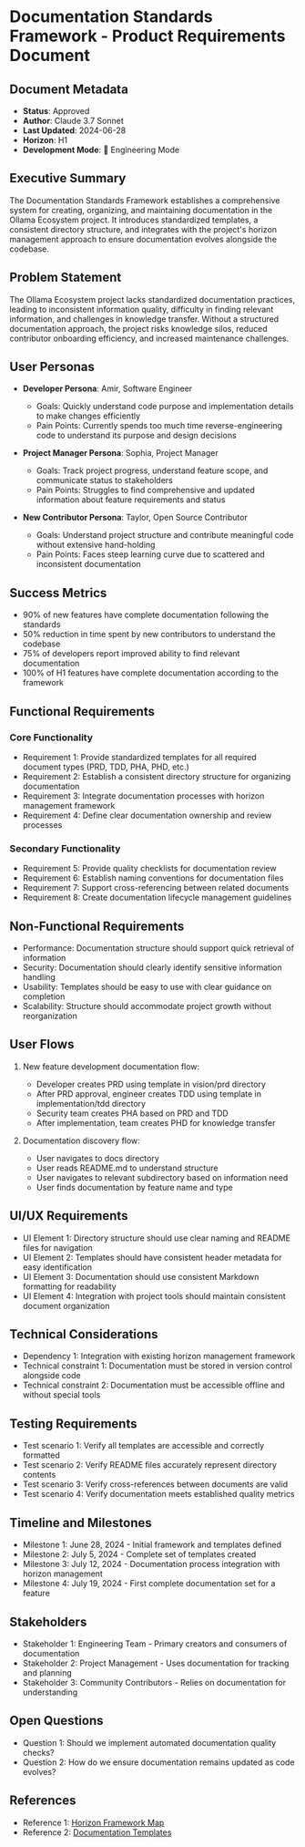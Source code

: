 # Documentation Standards Framework - Product Requirements Document

## Document Metadata

- **Status**: Approved
- **Author**: Claude 3.7 Sonnet
- **Last Updated**: 2024-06-28
- **Horizon**: H1
- **Development Mode**: 🔧 Engineering Mode

## Executive Summary

The Documentation Standards Framework establishes a comprehensive system for creating, organizing, and maintaining documentation in the Ollama Ecosystem project. It introduces standardized templates, a consistent directory structure, and integrates with the project's horizon management approach to ensure documentation evolves alongside the codebase.

## Problem Statement

The Ollama Ecosystem project lacks standardized documentation practices, leading to inconsistent information quality, difficulty in finding relevant information, and challenges in knowledge transfer. Without a structured documentation approach, the project risks knowledge silos, reduced contributor onboarding efficiency, and increased maintenance challenges.

## User Personas

- **Developer Persona**: Amir, Software Engineer

  - Goals: Quickly understand code purpose and implementation details to make changes efficiently
  - Pain Points: Currently spends too much time reverse-engineering code to understand its purpose and design decisions

- **Project Manager Persona**: Sophia, Project Manager

  - Goals: Track project progress, understand feature scope, and communicate status to stakeholders
  - Pain Points: Struggles to find comprehensive and updated information about feature requirements and status

- **New Contributor Persona**: Taylor, Open Source Contributor
  - Goals: Understand project structure and contribute meaningful code without extensive hand-holding
  - Pain Points: Faces steep learning curve due to scattered and inconsistent documentation

## Success Metrics

- 90% of new features have complete documentation following the standards
- 50% reduction in time spent by new contributors to understand the codebase
- 75% of developers report improved ability to find relevant documentation
- 100% of H1 features have complete documentation according to the framework

## Functional Requirements

### Core Functionality

- Requirement 1: Provide standardized templates for all required document types (PRD, TDD, PHA, PHD, etc.)
- Requirement 2: Establish a consistent directory structure for organizing documentation
- Requirement 3: Integrate documentation processes with horizon management framework
- Requirement 4: Define clear documentation ownership and review processes

### Secondary Functionality

- Requirement 5: Provide quality checklists for documentation review
- Requirement 6: Establish naming conventions for documentation files
- Requirement 7: Support cross-referencing between related documents
- Requirement 8: Create documentation lifecycle management guidelines

## Non-Functional Requirements

- Performance: Documentation structure should support quick retrieval of information
- Security: Documentation should clearly identify sensitive information handling
- Usability: Templates should be easy to use with clear guidance on completion
- Scalability: Structure should accommodate project growth without reorganization

## User Flows

1. New feature development documentation flow:

   - Developer creates PRD using template in vision/prd directory
   - After PRD approval, engineer creates TDD using template in implementation/tdd directory
   - Security team creates PHA based on PRD and TDD
   - After implementation, team creates PHD for knowledge transfer

2. Documentation discovery flow:
   - User navigates to docs directory
   - User reads README.md to understand structure
   - User navigates to relevant subdirectory based on information need
   - User finds documentation by feature name and type

## UI/UX Requirements

- UI Element 1: Directory structure should use clear naming and README files for navigation
- UI Element 2: Templates should have consistent header metadata for easy identification
- UI Element 3: Documentation should use consistent Markdown formatting for readability
- UI Element 4: Integration with project tools should maintain consistent document organization

## Technical Considerations

- Dependency 1: Integration with existing horizon management framework
- Technical constraint 1: Documentation must be stored in version control alongside code
- Technical constraint 2: Documentation must be accessible offline and without special tools

## Testing Requirements

- Test scenario 1: Verify all templates are accessible and correctly formatted
- Test scenario 2: Verify README files accurately represent directory contents
- Test scenario 3: Verify cross-references between documents are valid
- Test scenario 4: Verify documentation meets established quality metrics

## Timeline and Milestones

- Milestone 1: June 28, 2024 - Initial framework and templates defined
- Milestone 2: July 5, 2024 - Complete set of templates created
- Milestone 3: July 12, 2024 - Documentation process integration with horizon management
- Milestone 4: July 19, 2024 - First complete documentation set for a feature

## Stakeholders

- Stakeholder 1: Engineering Team - Primary creators and consumers of documentation
- Stakeholder 2: Project Management - Uses documentation for tracking and planning
- Stakeholder 3: Community Contributors - Relies on documentation for understanding

## Open Questions

- Question 1: Should we implement automated documentation quality checks?
- Question 2: How do we ensure documentation remains updated as code evolves?

## References

- Reference 1: [Horizon Framework Map](../../@horizon-map.mdc)
- Reference 2: [Documentation Templates](../../templates/documentation/)
